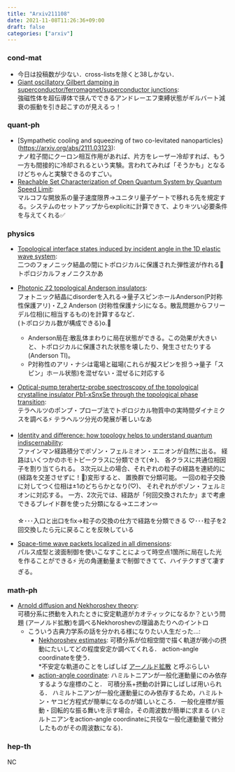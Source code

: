 ```yaml
---
title: "Arxiv211108"
date: 2021-11-08T11:26:36+09:00
draft: false
categories: ["arxiv"]
---
```

### cond-mat
- 今日は投稿数が少ない．cross-listsを除くと38しかない．
- [Giant oscillatory Gilbert damping in superconductor/ferromagnet/superconductor junctions](https://arxiv.org/abs/2111.03233):  
  強磁性体を超伝導体で挟んでできるアンドレーエフ束縛状態がギルバート減衰の振動を引き起こすのが見えるっ！

### quant-ph
- [Sympathetic cooling and squeezing of two co-levitated nanoparticles}(https://arxiv.org/abs/2111.03123):  
  ナノ粒子間にクーロン相互作用があれば、片方をレーザー冷却すれば、もう一方も間接的に冷却されるという実験。言われてみれば「そうかも」となるけどちゃんと実験できるのすごい。
- [Reachable Set Characterization of Open Quantum System by Quantum Speed Limit](https://arxiv.org/abs/2111.03633):  
  マルコフな開放系の量子速度限界→ユニタリ量子ゲートで移れる先を規定する。システムのセットアップからexplicitに計算できて、よりキツい必要条件を与えてくれる✅

### physics
- [Topological interface states induced by incident angle in the 1D elastic wave system](https://arxiv.org/abs/2111.03416):  
  二つのフォノニック結晶の間にトポロジカルに保護された弾性波が作れる🍩トポロジカルフォノニクスかあ
- [Photonic ℤ2 topological Anderson insulators](https://arxiv.org/abs/2111.03242):  
  フォトニック結晶にdisorderを入れる→量子スピンホールAnderson(P対称性保護アリ)・Z_2 Anderson (対称性保護ナシ)になる。散乱問題からフリーデル位相(に相当するもの)を計算するなど．  
  (トポロジカル数が構成できる)o.🍩
  - Anderson局在:散乱体まわりに局在状態ができる。この効果が大きいと、トポロジカルに保護された状態を壊したり、発生させたりする(Anderson TI)。
  - P対称性のアリ・ナシは電場と磁場(これらが擬スピンを担う→量子「スピン」ホール状態)を混ぜない・混ぜるに対応する
- [Optical-pump terahertz-probe spectroscopy of the topological crystalline insulator Pb1-xSnxSe through the topological phase transition](https://arxiv.org/abs/2111.03183):  
  テラヘルツのポンプ・プローブ法でトポロジカル物質中の実時間ダイナミクスを調べる⚡️
テラヘルツ分光の発展が著しいなあ
- [Identity and difference: how topology helps to understand quantum indiscernability](https://arxiv.org/abs/2111.03648):  
  ファインマン経路積分でボゾン・フェルミオン・エニオンが自然に出る。
  経路はいくつかのホモトピークラスに分類できて(☆)、
  各クラスに共通位相因子を割り当てられる。
  3次元以上の場合、それぞれの粒子の経路を連続的に(経路を交差させずに！🍩)変形すると、
  置換群で分類可能。
  一回の粒子交換に対してつく位相は±1のどちらかとなり(♡)、
  それぞれがボゾン・フェルミオンに対応する。
  一方、2次元では、経路が「何回交換されたか」まで考慮できるブレイド群を使った分類になる→エニオン🪢

  ☆･･･入口と出口をfix→粒子の交換の仕方で経路を分類できる
  ♡･･･粒子を2回交換したら元に戻ることを反映している
- [Space-time wave packets localized in all dimensions](https://arxiv.org/abs/2111.03095):  
パルス成型と波面制御を使いこなすことによって時空点1箇所に局在した光を作ることができる⚡️
光の角運動量まで制御できてて、ハイテクすぎて凄すぎる。


### math-ph
- [Arnold diffusion and Nekhoroshev theory](https://arxiv.org/abs/2111.03415):  
  可積分系に摂動を入れたときに安定軌道がカオティックになるか？という問題
  (アーノルド拡散)を調べるNekhoroshevの理論あたりへのイントロ
  - こういう古典力学系の話を分かれる様になりたい人生だった...:
    - [Nekhoroshev estimates](https://en.wikipedia.org/wiki/Nekhoroshev_estimates):
      可積分系が位相空間で描く軌道が微小の摂動にたいしてどの程度安定か調べてくれる．
      action-angle coordinateを使う．  
      *不安定な軌道のことをしばしば
      [アーノルド拡散](https://en.wikipedia.org/wiki/Arnold_diffusion)
      と呼ぶらしい
    - [action-angle coordinate](https://en.m.wikipedia.org/wiki/Action-angle_coordinates):
      ハミルトニアンが一般化運動量にのみ依存するような座標のこと．
      可積分系+摂動の計算にしばしば用いられる．
      ハミルトニアンが一般化運動量にのみ依存するため，ハミルトン・ヤコビ方程式が簡単になるのが嬉しいところ．
      一般化座標が振動・回転的な振る舞いを示す場合，その周波数が簡単に求まる
      (ハミルトニアンをaction-angle coordinateに共役な一般化運動量で微分したものがその周波数になる)．

### hep-th
NC
